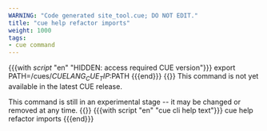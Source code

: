 ```yaml
---
WARNING: "Code generated site_tool.cue; DO NOT EDIT."
title: "cue help refactor imports"
weight: 1000
tags:
- cue command
---
```

{{{with _script_ "en" "HIDDEN: access required CUE version"}}}
export PATH=/cues/$CUELANG_CUE_TIP:$PATH
{{{end}}}
{{<info>}}
This command is not yet available in the latest CUE release.


This command is still in an experimental stage -- it may be changed or removed at any time.
{{</info>}}
{{{with script "en" "cue cli help text"}}}
cue help refactor imports
{{{end}}}
